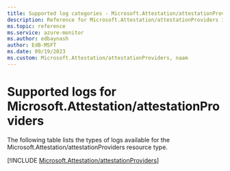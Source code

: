 ```yaml
---
title: Supported log categories - Microsoft.Attestation/attestationProviders
description: Reference for Microsoft.Attestation/attestationProviders in Azure Monitor Logs.
ms.topic: reference
ms.service: azure-monitor
ms.author: edbaynash
author: EdB-MSFT
ms.date: 09/19/2023
ms.custom: Microsoft.Attestation/attestationProviders, naam
---
```





# Supported logs for Microsoft.Attestation/attestationProviders  
The following table lists the types of logs available for the Microsoft.Attestation/attestationProviders resource type.
  
  
[!INCLUDE [Microsoft.Attestation/attestationProviders](./includes/Microsoft-Attestation-attestationProviders-logs-include.md)]
  
